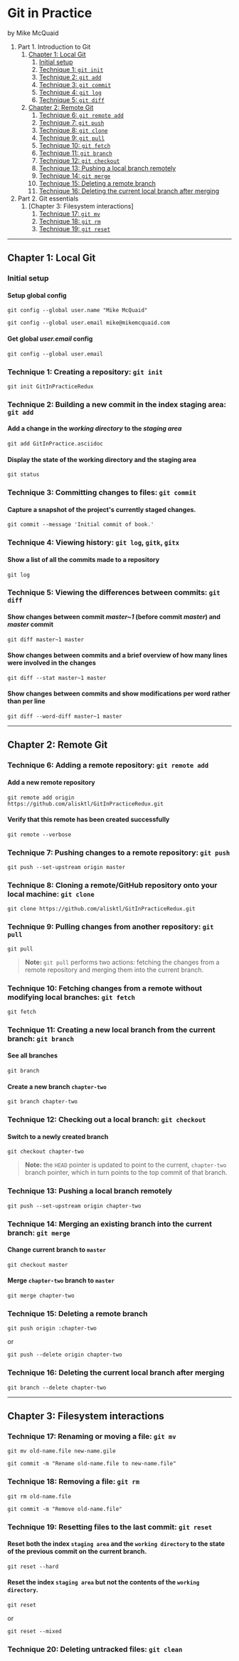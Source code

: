 # Git in Practice
by Mike McQuaid

1. Part 1. Introduction to Git
    1. [Chapter 1: Local Git](#chapter-1-local-git)
        1. [Initial setup](#initial-setup)
        2. [Technique 1: `git init`](#technique-1-creating-a-repository-git-init)
        3. [Technique 2: `git add`](#technique-2-building-a-new-commit-in-the-index-staging-area-git-add)
        4. [Technique 3: `git commit`](#technique-3-committing-changes-to-files-git-commit)
        5. [Technique 4: `git log`](#technique-4-viewing-history-git-log-gitk-gitx)
        6. [Technique 5: `git diff`](#technique-5-viewing-the-differences-between-commits-git-diff)
    2. [Chapter 2: Remote Git](#chapter-2-remote-git)
        1. [Technique 6: `git remote add`](#technique-6-adding-a-remote-repository-git-remote-add)
        2. [Technique 7: `git push`](#technique-7-pushing-changes-to-a-remote-repository-git-push)
        3. [Technique 8: `git clone`](#technique-8-cloning-a-remotegithub-repository-onto-your-local-machine-git-clone)
        4. [Technique 9: `git pull`](#technique-9-pulling-changes-from-another-repository-git-pull)
        5. [Technique 10: `git fetch`](#technique-10-fetching-changes-from-a-remote-without-modifying-local-branches-git-fetch)
        6. [Technique 11: `git branch`](#technique-11-creating-a-new-local-branch-from-the-current-branch-git-branch)
        7. [Technique 12: `git checkout`](#technique-12-checking-out-a-local-branch-git-checkout)
        8. [Technique 13: Pushing a local branch remotely](#technique-13-pushing-a-local-branch-remotely)
        9. [Technique 14: `git merge`](#technique-14-merging-an-existing-branch-into-the-current-branch-git-merge)
        10. [Technique 15: Deleting a remote branch](#technique-15-deleting-a-remote-branch)
        11. [Technique 16: Deleting the current local branch after merging](#technique-16-deleting-the-current-local-branch-after-merging)
2. Part 2. Git essentials
    1. [Chapter 3: Filesystem interactions]
        1. [Technique 17: `git mv`](#technique-17-renaming-or-moving-a-file-git-mv)
        2. [Technique 18: `git rm`](#technique-18-removing-a-file-git-rm)
        3. [Technique 19: `git reset`](#technique-19-resetting-files-to-the-last-commit-git-reset)

---

## Chapter 1: Local Git
### Initial setup
#### Setup global config
```
git config --global user.name "Mike McQuaid"

git config --global user.email mike@mikemcquaid.com
```

#### Get global *user.email* config
```
git config --global user.email
```

### Technique 1: Creating a repository: `git init`
```
git init GitInPracticeRedux
```

### Technique 2: Building a new commit in the index staging area: `git add`
#### Add a change in the *working directory* to the *staging area*
```
git add GitInPractice.asciidoc
```

#### Display the state of the working directory and the staging area
```
git status
```

### Technique 3: Committing changes to files: `git commit`
#### Capture a snapshot of the project's currently staged changes.
```
git commit --message 'Initial commit of book.'
```

### Technique 4: Viewing history: `git log`, `gitk`, `gitx`
#### Show a list of all the commits made to a repository
```
git log
```

### Technique 5: Viewing the differences between commits: `git diff`
#### Show changes between commit *master~1* (before commit *master*) and *master* commit
```
git diff master~1 master
```

#### Show changes between commits and a brief overview of how many lines were involved in the changes
```
git diff --stat master~1 master
```

#### Show changes between commits and show modifications per word rather than per line
```
git diff --word-diff master~1 master
```

---

## Chapter 2: Remote Git
### Technique 6: Adding a remote repository: `git remote add`
#### Add a new remote repository
```
git remote add origin https://github.com/alisktl/GitInPracticeRedux.git
```

#### Verify that this remote has been created successfully
```
git remote --verbose
```

### Technique 7: Pushing changes to a remote repository: `git push`
```
git push --set-upstream origin master
```

### Technique 8: Cloning a remote/GitHub repository onto your local machine: `git clone`
```
git clone https://github.com/alisktl/GitInPracticeRedux.git
```

### Technique 9: Pulling changes from another repository: `git pull`
```
git pull
```
> **Note:** `git pull` performs two actions: fetching the changes from a remote repository and merging them into the current branch.

### Technique 10: Fetching changes from a remote without modifying local branches: `git fetch`
```
git fetch
```

### Technique 11: Creating a new local branch from the current branch: `git branch`
#### See all branches
```
git branch
```

#### Create a new branch `chapter-two`
```
git branch chapter-two
```

### Technique 12: Checking out a local branch: `git checkout`
#### Switch to a newly created branch
```
git checkout chapter-two
```
> **Note:** the `HEAD` pointer is updated to point to the current, `chapter-two` branch pointer, which in turn points to the top commit of that branch.

### Technique 13: Pushing a local branch remotely
```
git push --set-upstream origin chapter-two
```

### Technique 14: Merging an existing branch into the current branch: `git merge`
#### Change current branch to `master`
```
git checkout master
```

#### Merge `chapter-two` branch to `master`
```
git merge chapter-two
```

### Technique 15: Deleting a remote branch
```
git push origin :chapter-two
```
or
```
git push --delete origin chapter-two
```

### Technique 16: Deleting the current local branch after merging
```
git branch --delete chapter-two
```

---

## Chapter 3: Filesystem interactions
### Technique 17: Renaming or moving a file: `git mv`
```
git mv old-name.file new-name.gile
```
```
git commit -m "Rename old-name.file to new-name.file"
```

### Technique 18: Removing a file: `git rm`
```
git rm old-name.file
```
```
git commit -m "Remove old-name.file"
```

### Technique 19: Resetting files to the last commit: `git reset`
#### Reset both the index `staging area` and the `working directory` to the state of the previous commit on the current branch.
```
git reset --hard
```
#### Reset the index `staging area` but not the contents of the `working directory`.
```
git reset
```
or
```
git reset --mixed
```

### Technique 20: Deleting untracked files: `git clean`
